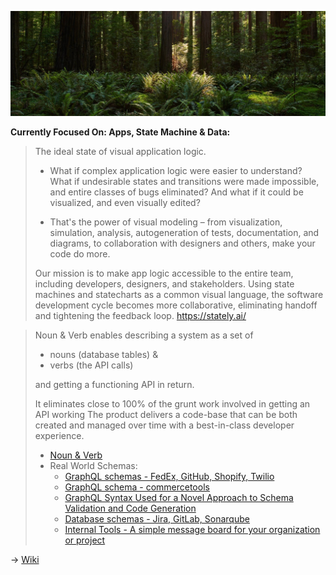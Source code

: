 ![](https://github.com/ankumar/architecture/blob/main/images/product%20development%2C%20change%2C%20and%20improvement.jpeg)

**Currently Focused On: Apps, State Machine & Data:**

> The ideal state of visual application logic.
> * What if complex application logic were easier to understand? What if undesirable states and transitions were made impossible, and entire classes of bugs eliminated? And what if it could be visualized, and even visually edited?
>
> * That's the power of visual modeling – from visualization, simulation, analysis, autogeneration of tests, documentation, and diagrams, to collaboration with designers and others, make your code do more. 
>
> Our mission is to make app logic accessible to the entire team, including developers, designers, and stakeholders. Using state machines and statecharts as a common visual language, the software development cycle becomes more collaborative, eliminating handoff and tightening the feedback loop.
> https://stately.ai/

> Noun & Verb enables describing a system as a set of
> * nouns (database tables) &
> * verbs (the API calls) 
>
> and getting a functioning API in return.
> 
> It eliminates close to 100% of the grunt work involved in getting an API working
The product delivers a code-base that can be both created
and managed over time with a best-in-class developer experience. 
>
> - [Noun & Verb](https://nounandverb.io/)
> - Real World Schemas:
>   - [GraphQL schemas - FedEx, GitHub, Shopify, Twilio](https://github.com/steprz/stepzen-schemas)
>   - [GraphQL schema - commercetools](https://github.com/commercetools/commercetools-api-reference/blob/main/api-specs/graphql/schema.sdl)
>   - [GraphQL Syntax Used for a Novel Approach to Schema Validation and Code Generation](https://www.infoq.com/news/2022/05/graphql-schema-validation/)
>   - [Database schemas - Jira, GitLab, Sonarqube](https://github.com/prisma/database-schema-examples)
>   - [Internal Tools - A simple message board for your organization or project](https://github.com/planetscale/beam/blob/main/prisma/schema.prisma)

-> [Wiki](https://github.com/ankumar/Open-software-design/wiki)

 



  

